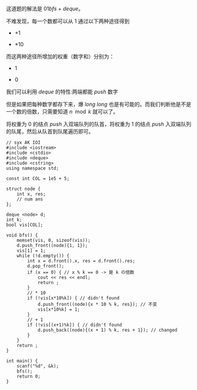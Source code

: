 这道题的解法是 $01bfs$ + $deque$。

不难发现，每一个数都可以从 $1$ 通过以下两种途径得到

- $+1$

- $*10$

而这两种途径所增加的权重（数字和）分别为：

- $1$

- $0$

我们可以利用 $deque$ 的特性:两端都能 $push$ 数字

但是如果把每种数字都存下来，爆 $long\ long$ 也是有可能的。而我们判断他是不是一个数的倍数，只需要知道 $n \mod k$ 就可以了。

将权重为 $0$ 的结点 $push$ 入双端队列的队首，将权重为 $1$ 的结点 $push$ 入双端队列的队尾，然后从队首到队尾遍历即可。

```
// syx AK IOI
#include <iostream>
#include <cstdio>
#include <deque>
#include <cstring>
using namespace std;

const int COL = 1e5 + 5;

struct node {
	int x, res;
	// num ans
};

deque <node> d;
int k;
bool vis[COL];

void bfs() {
	memset(vis, 0, sizeof(vis));
	d.push_front((node){1, 1});
	vis[1] = 1;
	while (!d.empty()) {
		int x = d.front().x, res = d.front().res;
		d.pop_front();
		if (x == 0) { // x % k == 0 -> 是 k の倍数
			cout << res << endl;
			return ;
		}
		// * 10
		if (!vis[x*10%k]) { // didn't found
			d.push_front((node){x * 10 % k, res}); // 不变
			vis[x*10%k] = 1;
		}
		// + 1
		if (!vis[(x+1)%k]) { // didn't found
			d.push_back((node){(x + 1) % k, res + 1}); // changed
		}
	}
	return ;
}

int main() {
	scanf("%d", &k);
	bfs();
	return 0;
}
```